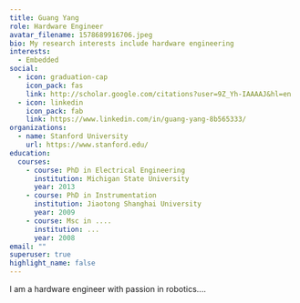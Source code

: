 ```yaml
---
title: Guang Yang
role: Hardware Engineer
avatar_filename: 1578689916706.jpeg
bio: My research interests include hardware engineering
interests:
  - Embedded
social:
  - icon: graduation-cap
    icon_pack: fas
    link: http://scholar.google.com/citations?user=9Z_Yh-IAAAAJ&hl=en
  - icon: linkedin
    icon_pack: fab
    link: https://www.linkedin.com/in/guang-yang-8b565333/
organizations:
  - name: Stanford University
    url: https://www.stanford.edu/
education:
  courses:
    - course: PhD in Electrical Engineering
      institution: Michigan State University
      year: 2013
    - course: PhD in Instrumentation
      institution: Jiaotong Shanghai University
      year: 2009
    - course: Msc in ....
      institution: ...
      year: 2008
email: ""
superuser: true
highlight_name: false
---
```

I am a hardware engineer with passion in robotics....